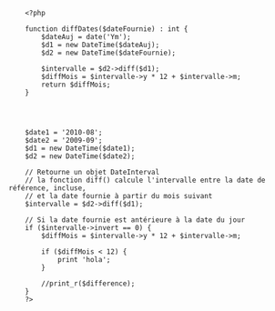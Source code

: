         <?php

        function diffDates($dateFournie) : int {
            $dateAuj = date('Ym');
            $d1 = new DateTime($dateAuj);
            $d2 = new DateTime($dateFournie);

            $intervalle = $d2->diff($d1);
            $diffMois = $intervalle->y * 12 + $intervalle->m;
            return $diffMois;
        }




        $date1 = '2010-08';
        $date2 = '2009-09';
        $d1 = new DateTime($date1);
        $d2 = new DateTime($date2);

        // Retourne un objet DateInterval
        // la fonction diff() calcule l'intervalle entre la date de référence, incluse,
        // et la date fournie à partir du mois suivant
        $intervalle = $d2->diff($d1);

        // Si la date fournie est antérieure à la date du jour
        if ($intervalle->invert == 0) {
            $diffMois = $intervalle->y * 12 + $intervalle->m;

            if ($diffMois < 12) {
                print 'hola';
            }

            //print_r($difference);
        }
        ?>
